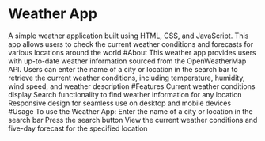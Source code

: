 # Weather App
A simple weather application built using HTML, CSS, and JavaScript. This app allows users to check the current weather conditions and forecasts for various locations around the world
#About
This weather app provides users with up-to-date weather information sourced from the OpenWeatherMap API. Users can enter the name of a city or location in the search bar to retrieve the current weather conditions, including temperature, humidity, wind speed, and weather description
#Features
Current weather conditions display
Search functionality to find weather information for any location
Responsive design for seamless use on desktop and mobile devices
#Usage
To use the Weather App:
Enter the name of a city or location in the search bar
Press the search button
View the current weather conditions and five-day forecast for the specified location
